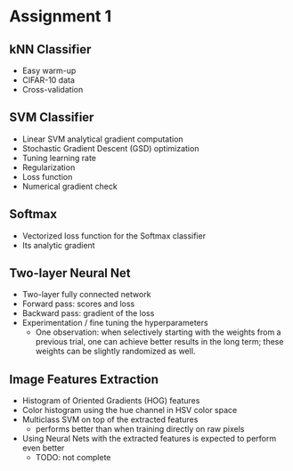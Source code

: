 # Assignment 1

## kNN Classifier

- Easy warm-up
- CIFAR-10 data
- Cross-validation

## SVM Classifier

- Linear SVM analytical gradient computation
- Stochastic Gradient Descent (GSD) optimization
- Tuning learning rate
- Regularization
- Loss function
- Numerical gradient check

## Softmax

- Vectorized loss function for the Softmax classifier
- Its analytic gradient

## Two-layer Neural Net

- Two-layer fully connected network
- Forward pass: scores and loss
- Backward pass: gradient of the loss
- Experimentation / fine tuning the hyperparameters
  - One observation: when selectively starting with the weights from a
    previous trial, one can achieve better results in the long term;
    these weights can be slightly randomized as well.

## Image Features Extraction

- Histogram of Oriented Gradients (HOG) features
- Color histogram using the hue channel in HSV color space
- Multiclass SVM on top of the extracted features
  - performs better than when training directly on raw pixels
- Using Neural Nets with the extracted features is expected to perform even better
  - TODO: not complete
